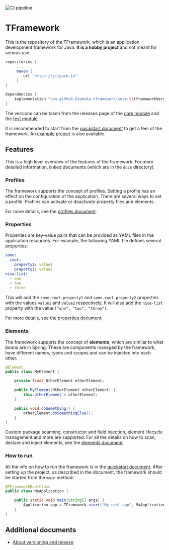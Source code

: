 ![CI pipeline](https://github.com/Gtomika/tframework-core/actions/workflows/ci-pipeline.yaml/badge.svg)

# TFramework

This is the repository of the TFramework, which is an application development framework for Java.
**It is a hobby project** and not meant for serious use.

```gradle
repositories {
     ...
     maven {
        url "https://jitpack.io"
     }
}

dependencies {
    implementation "com.github.Gtomika:tframework-core:${tframeworkVersion}"
}
```

The versions can be taken from the releases page of the [core module](https://github.com/Gtomika/tframework-core/releases)
and the [test module](https://github.com/Gtomika/tframework-test/releases).

It is recommended to start from the [quickstart document](./docs/quickstart.md) to get a feel of the framework.
An [example project](https://github.com/Gtomika/tframework-example) is also available.

## Features

This is a high level overview of the features of the framework. For more detailed information, linked
documents (which are in the `docs` directory).

### Profiles

The framework supports the concept of profiles. Setting a profile has an
effect on the configuration of the application. There are several ways to set a profile.
Profiles can activate or deactivate property files and elements.

For more details, see the [profiles document](./docs/profiles.md).

### Properties

Properties are key-value pairs that can be provided as YAML files in the application resources.
For example, the following YAML file defines several properties:

```yaml
some:
  cool:
    property1: value1
    property2: value2
nice-list:
  - one
  - two
  - three
```

This will add the `some.cool.property1` and `some.cool.property2` properties with the values `value1` and `value2` respectively.
It will also add the `nice-list` property with the value `["one", "two", "three"]`.

For more details, see the [properties document](./docs/properties.md).

### Elements

The framework supports the concept of **elements**, which are similar to what *beans* are in
Spring. These are components managed by the framework, have different names, types and scopes and
can be injected into each other.

```java
@Element
public class MyElement {

    private final OtherElement otherElement;

    public MyElement(OtherElement otherElement) {
        this.otherElement = otherElement;
    }

    public void doSomething() {
        otherElement.doSomethingElse();
    }
}

```

Custom package scanning, constructor and field injection, element lifecycle management and more are supported.
For all the details on how to scan, declare and inject elements, see the [elements document](./docs/elements.md).

### How to run

All the info on how to run the framework is in the [quickstart document](./docs/quickstart.md).
After setting up the project, as described in the document, the framework should be started from
the `main` method:

```java
@TFrameworkRootClass
public class MyApplication {

    public static void main(String[] args) {
        Application app = TFramework.start("My cool app", MyApplication.class, args);
    }
}
```

## Additional documents

- [About versioning and release](/docs/versioning_and_release.md)
